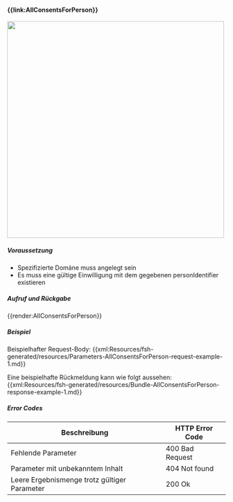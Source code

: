 #### **{{link:AllConsentsForPerson}}**

 <p align="left">
  <img width="500" src="https://www.ths-greifswald.de/wp-content/uploads/2021/06/fhirgateway-gics.png">
</p>

##### **Voraussetzung**
- Spezifizierte Domäne muss angelegt sein
- Es muss eine gültige Einwilligung mit dem gegebenen personIdentifier existieren

##### **Aufruf und Rückgabe**
{{render:AllConsentsForPerson}}

##### **Beispiel**
Beispielhafter Request-Body:
{{xml:Resources/fsh-generated/resources/Parameters-AllConsentsForPerson-request-example-1.md}}

Eine beispielhafte Rückmeldung kann wie folgt aussehen:
{{xml:Resources/fsh-generated/resources/Bundle-AllConsentsForPerson-response-example-1.md}}


##### **Error Codes**

| Beschreibung|HTTP Error Code|
--- | ---
|Fehlende Parameter|400 Bad Request|
|Parameter mit unbekanntem Inhalt|404 Not found|
|Leere Ergebnismenge trotz gültiger Parameter|200 Ok|
